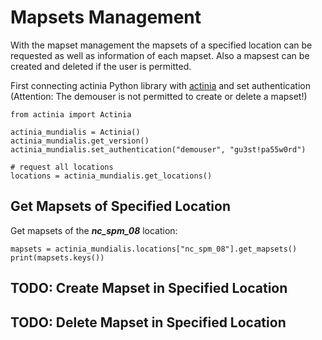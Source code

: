 # Mapsets Management

With the mapset management the mapsets of a specified location can be
requested as well as information of each mapset.
Also a mapsest can be created and deleted if the user is permitted.

First connecting actinia Python library with [actinia](https://actinia.mundialis.de/) and set authentication (Attention: The demouser is not permitted to create or delete a mapset!)
```
from actinia import Actinia

actinia_mundialis = Actinia()
actinia_mundialis.get_version()
actinia_mundialis.set_authentication("demouser", "gu3st!pa55w0rd")

# request all locations
locations = actinia_mundialis.get_locations()
```

## Get Mapsets of Specified Location
Get mapsets of the ***nc_spm_08*** location:
```
mapsets = actinia_mundialis.locations["nc_spm_08"].get_mapsets()
print(mapsets.keys())
```

## TODO: Create Mapset in Specified Location

## TODO: Delete Mapset in Specified Location
